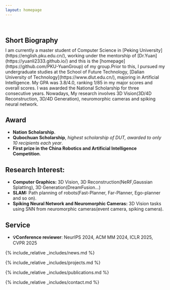 ```yaml
---
layout: homepage
---
```


<h1 id="about-me"></h1>

<h2 style="margin: 60px 0px 10px;">Short Biography</h2>
I am currently a master student of Computer Science in [Peking University](https://english.pku.edu.cn/), working under the mentorship of [Dr.Yuan](https://yuanli2333.github.io/) and this is the [homepage](https://github.com/PKU-YuanGroup) of my group.Prior to this, I pursued my undergraduate studies at the School of Future Technology, [Dalian University of Technology](https://www.dlut.edu.cn/), majoring in Artificial Intelligence. My GPA was 3.8/4.0, ranking 1/85 in my major scores and overall scores. I was awarded the National Scholarship for three consecutive years. Nowadays, My research involves 3D Vision(3D/4D Reconstruction, 3D/4D Generation), neuromorphic cameras and spiking neural network.

## Award
- **Nation Scholarship**.
- **Qubochuan Scholarship**, *highest scholarship of DUT, awarded to only 10 recipients each year*.
- **First prize in the China Robotics and Artificial Intelligence Competition**.

## Research Interest:

- **Computer Graphics:** 3D Vision, 3D Reconstruction(NeRF,Gaussian Splatting), 3D Generation(DreamFusion...)
- **SLAM:** Path planning of robots(Fast-Planner, Far-Planner, Ego-planner and so on).
- **Spiking Neural Network and Neuromorphic Cameras:** 3D Vision tasks using SNN from neuromorphic cameras(event camera, spiking camera).

## Service

- **💡Conference reviewer**: NeurIPS 2024, ACM MM 2024, ICLR 2025, CVPR 2025

{% include_relative _includes/news.md %}

{% include_relative _includes/projects.md %}

{% include_relative _includes/publications.md %}

{% include_relative _includes/contact.md %}
